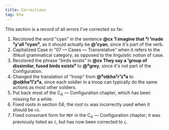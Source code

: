 ```yaml
---
title: Corrections
tag: btw
---
```


This section is a record of all errors I've corrected so far.

<div class="contents [&_em]:text-z-subtitle [&_em]:not-italic">

1. Recolored the word "cyan" in the sentence **@cx ¹I imagine that ²I ¹made
   ³y'all ²cyan⁰**, as it should actually be **@¹cyan**, since it's part of the
   verb.
2. Capitalized Case in "07 — Cases — Transrelative" when it refers to the
   Ithkuil grammatical category, as opposed to the linguistic notion of case.
3. Recolored the phrase "birds exists" in **@cx They say a ¹group of dissimilar,
   fused birds exists⁰** to **@⁰grey**, since it's not part of the
   Configuration.
4. Changed the translation of "troop" from **@⁰oţkha²r¹z⁰a** to
   **@oţkha²l¹z⁰a**, since each soldier in a troop can typically do the same
   actions as most other soldiers.
5. Put back most of the C<sub>A</sub> — Configuration chapter, which has been
   missing for a while.
6. Fixed roots in section 04; the root `ňs` was incorrectly used when it should
   be `nš`.
7. Fixed consonant form for `MDF` in the C<sub>A</sub> — Configuration chapter;
   it was previously listed as `č`, but has now been corrected to `ç`.

</div>
